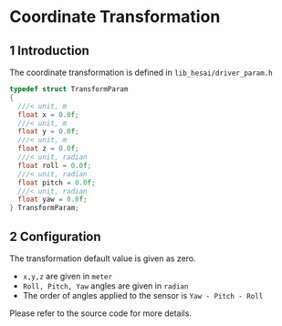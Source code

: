 # Coordinate Transformation
## 1 Introduction
The coordinate transformation is defined in `lib_hesai/driver_param.h`
```cpp
typedef struct TransformParam  
{
  ///< unit, m
  float x = 0.0f; 
  ///< unit, m     
  float y = 0.0f;
  ///< unit, m      
  float z = 0.0f;  
  ///< unit, radian    
  float roll = 0.0f;  
  ///< unit, radian 
  float pitch = 0.0f;  
  ///< unit, radian
  float yaw = 0.0f;    
} TransformParam;
```
## 2 Configuration
The transformation default value is given as zero.
- `x,y,z` are given in `meter`
- `Roll, Pitch, Yaw` angles are given in `radian`
- The order of angles applied to the sensor is `Yaw - Pitch - Roll`

Please refer to the source code for more details.